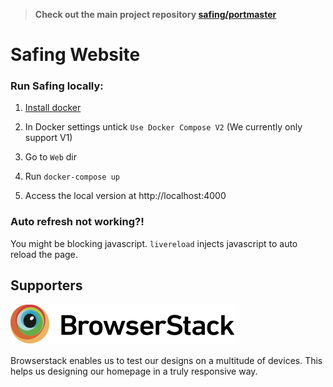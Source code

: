 > **Check out the main project repository [safing/portmaster](https://github.com/safing/portmaster)**

# Safing Website

### Run Safing locally:

1. [Install docker](https://www.docker.com/get-started)

2. In Docker settings untick `Use Docker Compose V2` (We currently only support V1)

3. Go to `Web` dir

4. Run `docker-compose up`

5. Access the local version at http://localhost:4000

### Auto refresh not working?!
You might be blocking javascript. `livereload` injects javascript to auto reload the page.

## Supporters

[![Browserstack](/assets/img/external/logos/browserstack.svg)](http://www.browserstack.com/)

Browserstack enables us to test our designs on a multitude of devices. This helps us designing our homepage in a truly responsive way.

<!-- dummy change to trigger github pages deployment: . -->
